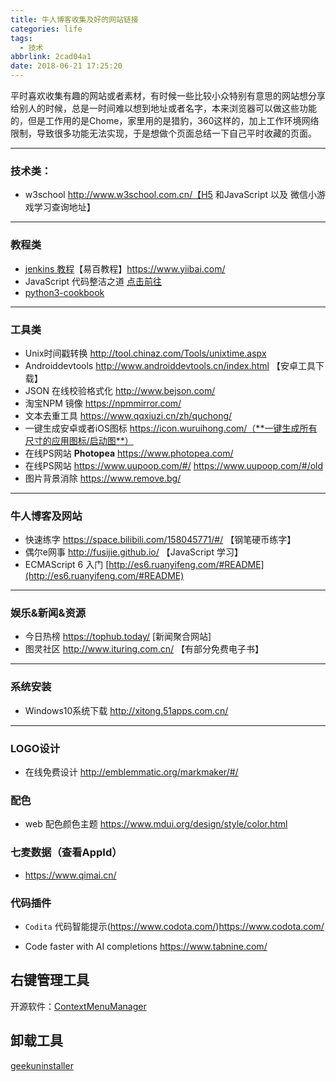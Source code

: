 ```yaml
---
title: 牛人博客收集及好的网站链接
categories: life
tags:
  - 技术
abbrlink: 2cad04a1
date: 2018-06-21 17:25:20
---
```


平时喜欢收集有趣的网站或者素材，有时候一些比较小众特别有意思的网站想分享给别人的时候，总是一时间难以想到地址或者名字，本来浏览器可以做这些功能的，但是工作用的是Chome，家里用的是猎豹，360这样的，加上工作环境网络限制，导致很多功能无法实现，于是想做个页面总结一下自己平时收藏的页面。

<!-- more -->

---

### 技术类：

- w3school  http://www.w3school.com.cn/【H5 和JavaScript 以及 微信小游戏学习查询地址】

---

### 教程类

- [jenkins 教程](https://www.yiibai.com/jenkins/ )【易百教程】https://www.yiibai.com/
- JavaScript 代码整洁之道  [点击前往](https://www.zcfy.cc/article/clean-code-javascript-readme-md-at-master-ryanmcdermott-clean-code-javascript-github-2273.html)
- [python3-cookbook](https://python3-cookbook.readthedocs.io/zh_CN/latest/index.html)

---

### 工具类 

- Unix时间戳转换    http://tool.chinaz.com/Tools/unixtime.aspx
- Androiddevtools http://www.androiddevtools.cn/index.html 【安卓工具下载】
- JSON 在线校验格式化 http://www.bejson.com/
- 淘宝NPM 镜像 https://npmmirror.com/
- 文本去重工具 https://www.qqxiuzi.cn/zh/quchong/
- 一键生成安卓或者iOS图标 https://icon.wuruihong.com/（**一键生成所有尺寸的应用图标/启动图**）
- 在线PS网站 **Photopea**  https://www.photopea.com/
- 在线PS网站  https://www.uupoop.com/#/    https://www.uupoop.com/#/old
- 图片背景消除 https://www.remove.bg/

---

### 牛人博客及网站

- 快速练字 https://space.bilibili.com/158045771/#/ 【钢笔硬币练字】
- 偶尔e网事 http://fusijie.github.io/  【JavaScript 学习】
- ECMAScript 6 入门 [http://es6.ruanyifeng.com/#README](http://es6.ruanyifeng.com/#README)

---

### 娱乐&新闻&资源

- 今日热榜 https://tophub.today/ [新闻聚合网站]
- 图灵社区 http://www.ituring.com.cn/ 【有部分免费电子书】

---

### 系统安装

- Windows10系统下载 http://xitong.51apps.com.cn/

------

### LOGO设计

- 在线免费设计 http://emblemmatic.org/markmaker/#/

### 配色

- web 配色颜色主题 https://www.mdui.org/design/style/color.html

### 七麦数据（查看AppId）

- https://www.qimai.cn/

### 代码插件

- `Codita` 代码智能提示(https://www.codota.com/)https://www.codota.com/

- Code faster with AI completions https://www.tabnine.com/

## 右键管理工具

开源软件：[ContextMenuManager](https://link.zhihu.com/?target=https%3A//github.com/BluePointLilac/ContextMenuManager)

## 卸载工具

[geekuninstaller](https://geekuninstaller.com/)
